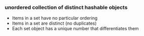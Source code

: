 ### unordered collection of distinct hashable objects
- Items in a set have no particular ordering
- Items in a set are distinct (no duplicates)
- Each set object has a unique number that differentiates them
